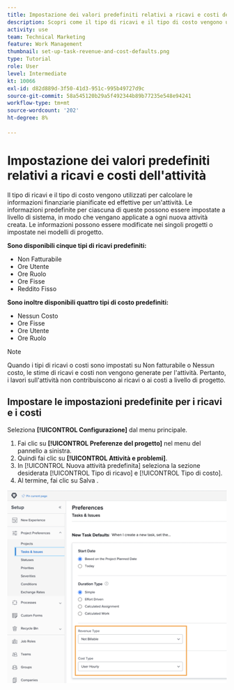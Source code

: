 ```yaml
---
title: Impostazione dei valori predefiniti relativi a ricavi e costi dell'attività
description: Scopri come il tipo di ricavi e il tipo di costo vengono utilizzati per calcolare le informazioni finanziarie pianificate ed effettive per un'attività.
activity: use
team: Technical Marketing
feature: Work Management
thumbnail: set-up-task-revenue-and-cost-defaults.png
type: Tutorial
role: User
level: Intermediate
kt: 10066
exl-id: d82d889d-3f50-41d3-951c-995b49727d9c
source-git-commit: 58a545120b29a5f492344b89b77235e548e94241
workflow-type: tm+mt
source-wordcount: '202'
ht-degree: 8%

---
```


# Impostazione dei valori predefiniti relativi a ricavi e costi dell&#39;attività

Il tipo di ricavi e il tipo di costo vengono utilizzati per calcolare le informazioni finanziarie pianificate ed effettive per un&#39;attività. Le informazioni predefinite per ciascuna di queste possono essere impostate a livello di sistema, in modo che vengano applicate a ogni nuova attività creata. Le informazioni possono essere modificate nei singoli progetti o impostate nei modelli di progetto.

**Sono disponibili cinque tipi di ricavi predefiniti:**

* Non Fatturabile
* Ore Utente
* Ore Ruolo
* Ore Fisse
* Reddito Fisso

**Sono inoltre disponibili quattro tipi di costo predefiniti:**

* Nessun Costo
* Ore Fisse
* Ore Utente
* Ore Ruolo

>[!NOTE]
>
>Quando i tipi di ricavi o costi sono impostati su Non fatturabile o Nessun costo, le stime di ricavi e costi non vengono generate per l&#39;attività. Pertanto, i lavori sull&#39;attività non contribuiscono ai ricavi o ai costi a livello di progetto.

## Impostare le impostazioni predefinite per i ricavi e i costi

Seleziona **[!UICONTROL Configurazione]** dal menu principale.

1. Fai clic su **[!UICONTROL Preferenze del progetto]** nel menu del pannello a sinistra.
1. Quindi fai clic su **[!UICONTROL Attività e problemi]**.
1. In [!UICONTROL Nuova attività predefinita] seleziona la sezione desiderata [!UICONTROL Tipo di ricavo] e [!UICONTROL Tipo di costo].
1. Al termine, fai clic su Salva .

![Immagine dell&#39;impostazione dei valori predefiniti relativi a ricavi e costi](assets/setting-up-finances-3.png)
